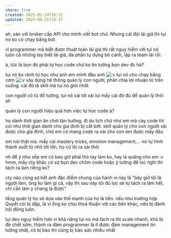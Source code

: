 ```yaml
---
share: true
created: 2025-01-14T18:12
updated: 2025-08-21T10:37
---
```

ah, sàn với broker cấp API cho mình viết bot chứ. Nhưng cái đội lái giá thì tụi nó ko có chạy bằng bot

vì programmer mà biết được thuật toán lái giá thì rất nguy hiểm với tụi nó
luôn cả những tay biết lái giá, đa phần tự dựng bè cánh, lập ra team lái rồi.

à, tức là bọn đó phải tự học code chứ ko tin tưởng bọn dev đc hả?

tụi nó ko rảnh tự học như anh em mình đâu anh ![:v](https://static.xx.fbcdn.net/images/emoji.php/v9/e31/1/16/PACMAN.png) tụi nó cho chạy bằng cơm ![:v](https://static.xx.fbcdn.net/images/emoji.php/v9/e31/1/16/PACMAN.png) xây dựng hệ thống quản lý con người, phân chia lợi nhuận từ trên xuống. cái đó là skill mà tụi nó giỏi nhất


con người có tứ đổ tường, tụi nó xài tới xài lui mấy cái đó đủ để quản lý thôi ah

quản lý con người hiệu quả hơn việc tự học code à?

họ dành thời gian ăn chơi tận hưởng, đi du lịch chứ như em mà cày code thì coi như thời gian dành cho gia đình bị cắt bớt. skill quản lý cho con người xài được cho gia đình, chứ em có mang code ra xài cho con em được mấy đâu

em nói thật mà. mấy cái mastery tricks, emotion management,... nó tự hình thành suốt từ nhỏ tới lớn, họ cứ lôi ra xài thôi

nh để ý như sếp em có bao giờ phải thò tay làm ko, hay là quăng cho em :v
hmm, mấy cty khác có sợ bọn dev chôm code hoặc ý tưởng để lúc nghỉ thì tách ra làm riêng ko?

cty nào cũng sợ hết anh
đặc điểm chung của hành vi này là "bây giờ tôi là người làm, ông ko làm gì cả, vậy thì sau này tôi đủ lực sẽ tự tách ra làm hết, chỉ cần làm y chang là được"

tầng quản lý họ sẽ dựa vào thế mạnh của họ là tiền. nếu như trường hợp Quyết còi bị đập, là vì ổng ko chịu thoả thuận với các bên khác, nên bị đánh hội đồng luôn.

tụi dev nguy hiểm hơn vì khả năng tụi nó mà tách ra thì scale nhanh, khó bị đè chết sớm, thành ra đám programmer là ít được đám management tin tưởng nhất, có bị bào thì cũng bị bào sức nhiều nhất
